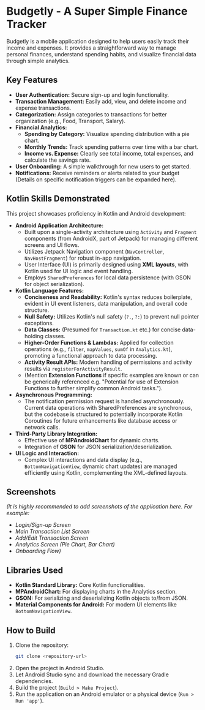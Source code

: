 # Budgetly - A Super Simple Finance Tracker

Budgetly is a mobile application designed to help users easily track their income and expenses. It provides a straightforward way to manage personal finances, understand spending habits, and visualize financial data through simple analytics.

## Key Features

*   **User Authentication:** Secure sign-up and login functionality.
*   **Transaction Management:** Easily add, view, and delete income and expense transactions.
*   **Categorization:** Assign categories to transactions for better organization (e.g., Food, Transport, Salary).
*   **Financial Analytics:**
    *   **Spending by Category:** Visualize spending distribution with a pie chart.
    *   **Monthly Trends:** Track spending patterns over time with a bar chart.
    *   **Income vs. Expense:** Clearly see total income, total expenses, and calculate the savings rate.
*   **User Onboarding:** A simple walkthrough for new users to get started.
*   **Notifications:** Receive reminders or alerts related to your budget (Details on specific notification triggers can be expanded here).

## Kotlin Skills Demonstrated

This project showcases proficiency in Kotlin and Android development:

*   **Android Application Architecture:**
    *   Built upon a single-activity architecture using `Activity` and `Fragment` components (from AndroidX, part of Jetpack) for managing different screens and UI flows.
    *   Utilizes Jetpack Navigation component (`NavController`, `NavHostFragment`) for robust in-app navigation.
    *   User Interface (UI) is primarily designed using **XML layouts**, with Kotlin used for UI logic and event handling.
    *   Employs `SharedPreferences` for local data persistence (with GSON for object serialization).
*   **Kotlin Language Features:**
    *   **Conciseness and Readability:** Kotlin's syntax reduces boilerplate, evident in UI event listeners, data manipulation, and overall code structure.
    *   **Null Safety:** Utilizes Kotlin's null safety (`?.`, `?:`) to prevent null pointer exceptions.
    *   **Data Classes:** (Presumed for `Transaction.kt` etc.) for concise data-holding classes.
    *   **Higher-Order Functions & Lambdas:** Applied for collection operations (e.g., `filter`, `mapValues`, `sumOf` in `Analytics.kt`), promoting a functional approach to data processing.
    *   **Activity Result APIs:** Modern handling of permissions and activity results via `registerForActivityResult`.
    *   (Mention **Extension Functions** if specific examples are known or can be generically referenced e.g. "Potential for use of Extension Functions to further simplify common Android tasks.").
*   **Asynchronous Programming:**
    *   The notification permission request is handled asynchronously. Current data operations with SharedPreferences are synchronous, but the codebase is structured to potentially incorporate Kotlin Coroutines for future enhancements like database access or network calls.
*   **Third-Party Library Integration:**
    *   Effective use of **MPAndroidChart** for dynamic charts.
    *   Integration of **GSON** for JSON serialization/deserialization.
*   **UI Logic and Interaction:**
    *   Complex UI interactions and data display (e.g., `BottomNavigationView`, dynamic chart updates) are managed efficiently using Kotlin, complementing the XML-defined layouts.

## Screenshots

*(It is highly recommended to add screenshots of the application here. For example:*

*   *Login/Sign-up Screen*
*   *Main Transaction List Screen*
*   *Add/Edit Transaction Screen*
*   *Analytics Screen (Pie Chart, Bar Chart)*
*   *Onboarding Flow)*

## Libraries Used

*   **Kotlin Standard Library:** Core Kotlin functionalities.
*   **MPAndroidChart:** For displaying charts in the Analytics section.
*   **GSON:** For serializing and deserializing Kotlin objects to/from JSON.
*   **Material Components for Android:** For modern UI elements like `BottomNavigationView`.

## How to Build

1.  Clone the repository:
    ```bash
    git clone <repository-url>
    ```
2.  Open the project in Android Studio.
3.  Let Android Studio sync and download the necessary Gradle dependencies.
4.  Build the project (`Build > Make Project`).
5.  Run the application on an Android emulator or a physical device (`Run > Run 'app'`).
